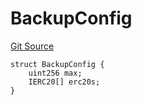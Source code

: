 # BackupConfig
[Git Source](https://github.com/larrythecucumber321/protocol/blob/77d337b8595ba96d069ded321419b36a61984170/contracts/p1/BasketHandler.sol)


```solidity
struct BackupConfig {
    uint256 max;
    IERC20[] erc20s;
}
```

